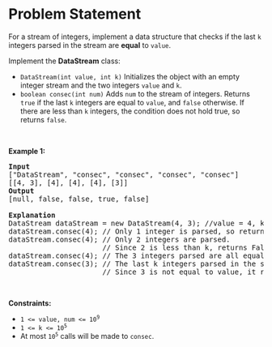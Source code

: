 # Problem Statement

<p>For a stream of integers, implement a data structure that checks if the last <code>k</code> integers parsed in the stream are <strong>equal</strong> to <code>value</code>.</p>

<p>Implement the <strong>DataStream</strong> class:</p>

<ul>
	<li><code>DataStream(int value, int k)</code> Initializes the object with an empty integer stream and the two integers <code>value</code> and <code>k</code>.</li>
	<li><code>boolean consec(int num)</code> Adds <code>num</code> to the stream of integers. Returns <code>true</code> if the last <code>k</code> integers are equal to <code>value</code>, and <code>false</code> otherwise. If there are less than <code>k</code> integers, the condition does not hold true, so returns <code>false</code>.</li>
</ul>

<p>&nbsp;</p>
<p><strong class="example">Example 1:</strong></p>

<pre>
<strong>Input</strong>
[&quot;DataStream&quot;, &quot;consec&quot;, &quot;consec&quot;, &quot;consec&quot;, &quot;consec&quot;]
[[4, 3], [4], [4], [4], [3]]
<strong>Output</strong>
[null, false, false, true, false]

<strong>Explanation</strong>
DataStream dataStream = new DataStream(4, 3); //value = 4, k = 3 
dataStream.consec(4); // Only 1 integer is parsed, so returns False. 
dataStream.consec(4); // Only 2 integers are parsed.
                      // Since 2 is less than k, returns False. 
dataStream.consec(4); // The 3 integers parsed are all equal to value, so returns True. 
dataStream.consec(3); // The last k integers parsed in the stream are [4,4,3].
                      // Since 3 is not equal to value, it returns False.
</pre>

<p>&nbsp;</p>
<p><strong>Constraints:</strong></p>

<ul>
	<li><code>1 &lt;= value, num &lt;= 10<sup>9</sup></code></li>
	<li><code>1 &lt;= k &lt;= 10<sup>5</sup></code></li>
	<li>At most <code>10<sup>5</sup></code> calls will be made to <code>consec</code>.</li>
</ul>
